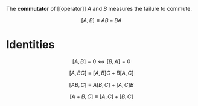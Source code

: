 The **commutator** of [[operator]] ${A}$ and ${B}$ measures the failure to commute.

$$
\left[ {A}, {B} \right] \equiv {A}{B} - {B}{A}
$$

# Identities

$$
[A,B]=0 \iff [B,A] = 0
$$

$$
\left[{A}, {B}{C}\right]\equiv\left[{A}, {B}\right]{C} + {B}\left[{A}, {C}\right]
$$

$$
\left[{A}{B}, {C}\right]\equiv {A}\left[{B}, {C}\right] + \left[{A}, {C}\right]{B}
$$

$$
\left[{A} + {B}, {C}\right] \equiv \left[ {A}, {C} \right] + \left[ {B}, {C} \right]
$$